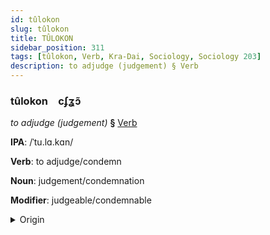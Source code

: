 ```yaml
---
id: tûlokon
slug: tûlokon
title: TÛLOKON
sidebar_position: 311
tags: [tûlokon, Verb, Kra-Dai, Sociology, Sociology 203]
description: to adjudge (judgement) § Verb
---
```


### tûlokon&emsp;<span kind="abugida">cʄʓɔ̃</span>

*to adjudge (judgement)* **§** [Verb](../../tags/Verb)

**IPA**: /ˈtu.lɑ.kɑn/

**Verb**: to adjudge/condemn

**Noun**: judgement/condemnation

**Modifier**: judgeable/condemnable

<details>
    <summary>Origin</summary>
    Thai ตุลาการ dtù-laa-gaan /tu˨˩.laː˧.kaːn˧/<br/>
    <em>Kra-Dai Language Family</em>
</details>